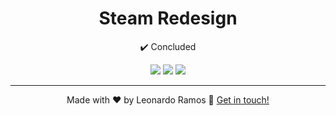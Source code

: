 <h1 align="center">Steam Redesign</h1>

<p align="center">✔️ Concluded</p>

<div align="center">
  <img src="https://shields.io/github/repo-size/lramos33/order-ease">
  <img src="https://shields.io/github/languages/top/lramos33/order-ease">
  <img src="https://shields.io/github/last-commit/lramos33/order-ease">
</div>

---

<p align="center">
  Made with ♥ by Leonardo Ramos 👋 <a href="https://www.linkedin.com/in/lramos33/">Get in touch!</a>
<p>
